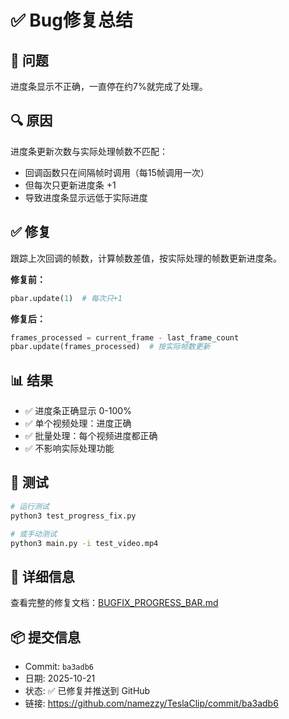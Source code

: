 # ✅ Bug修复总结

## 🐛 问题

进度条显示不正确，一直停在约7%就完成了处理。

## 🔍 原因

进度条更新次数与实际处理帧数不匹配：
- 回调函数只在间隔帧时调用（每15帧调用一次）
- 但每次只更新进度条 +1
- 导致进度条显示远低于实际进度

## ✅ 修复

跟踪上次回调的帧数，计算帧数差值，按实际处理的帧数更新进度条。

**修复前：**
```python
pbar.update(1)  # 每次只+1
```

**修复后：**
```python
frames_processed = current_frame - last_frame_count
pbar.update(frames_processed)  # 按实际帧数更新
```

## 📊 结果

- ✅ 进度条正确显示 0-100%
- ✅ 单个视频处理：进度正确
- ✅ 批量处理：每个视频进度都正确
- ✅ 不影响实际处理功能

## 📝 测试

```bash
# 运行测试
python3 test_progress_fix.py

# 或手动测试
python3 main.py -i test_video.mp4
```

## 🔗 详细信息

查看完整的修复文档：[BUGFIX_PROGRESS_BAR.md](./BUGFIX_PROGRESS_BAR.md)

## 📦 提交信息

- Commit: `ba3adb6`
- 日期: 2025-10-21
- 状态: ✅ 已修复并推送到 GitHub
- 链接: https://github.com/namezzy/TeslaClip/commit/ba3adb6
